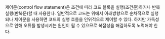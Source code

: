 제어문(control flow statement)은 조건에 따라 코드 블록을 실행(조건문)하거나 반복 실행(반복문)할 때 사용한다. 일반적으로 코드는 위에서 아래방향으로 순차적으로 실행되나 제어문을 사용하면 코드의 실행 흐름을 인위적으로 제어할 수 있다. 하지만 가독성으로 인해 오류를 발생시키는 원인이 될 수 있으므로 복잡성을 해결하도록 노력해야 한다.
